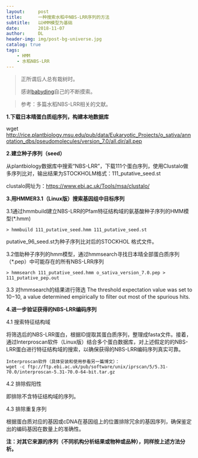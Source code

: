 ```yaml
---
layout:     post
title:      一种搜索水稻中NBS-LRR序列的方法
subtitle:   以HMM模型为基础
date:       2018-11-07
author:     DL
header-img: img/post-bg-universe.jpg
catalog: true
tags:
    - HMM
    - 水稻NBS-LRR
---
```


> 正所谓后人总有栽树时。
> 
> 感谢[babyding](https://babyding.github.io/)自己的不断摸索。

>参考：多篇水稻NBS-LRR相关的文献。


**1.下载日本晴蛋白质组序列，构建本地数据库**

wget http://rice.plantbiology.msu.edu/pub/data/Eukaryotic_Projects/o_sativa/annotation_dbs/pseudomolecules/version_7.0/all.dir/all.pep

**2.建立种子序列（seed）**

从plantbiology数据库中搜索“NBS-LRR”，下载111个蛋白序列，使用Clustalo做多序列比对，输出结果为STOCKHOLM格式：111_putative_seed.st


clustalo网址为：https://www.ebi.ac.uk/Tools/msa/clustalo/

**3.用HMMER3.1（Linux版）搜索基因组中目标序列**

3.1通过hmmbuild建立NBS-LRR的Pfam特征结构域的氨基酸种子序列的HMM模型(*.hmm)
	
	> hmmbuild 111_putative_seed.hmm 111_putative_seed.st
putative_96_seed.st为种子序列比对后的STOCKHOL 格式文件。


3.2借助种子序列的hmm模型，通过hmmsearch寻找日本晴全部蛋白质序列（*.pep）中可能存在的所有NBS-LRR序列
	
	> hmmsearch 111_putative_seed.hmm o_sativa_version_7.0.pep > 111_putative_pep.out

3.3 对hmmsearch的结果进行筛选
	The threshold expectation value was set to 10−10, a value determined empirically to ﬁlter out most of the spurious hits.


**4.进一步验证获得的NBS-LRR编码序列**

4.1 搜索特征结构域

将筛选后的NBS-LRR蛋白，根据ID提取其蛋白质序列，整理成fasta文件。接着，通过Interproscan软件（Linux版）结合多个蛋白数据库，对上述假定的的NBS-LRR蛋白进行特征结构域的搜索，以确保获得的NBS-LRR编码序列真实可靠。

	Interproscan软件（具体安装和使用参看另一篇博文）：	
	wget -c ftp://ftp.ebi.ac.uk/pub/software/unix/iprscan/5/5.31-70.0/interproscan-5.31-70.0-64-bit.tar.gz

4.2 排除假阳性

即排除不含特征结构域的序列。

4.3 排除重复序列

根据蛋白质对应的基因或cDNA在基因组上的位置排除冗余的基因序列，确保鉴定出的编码基因在数量上的准确性。



**注：对其它来源的序列（不同机构分析结果或物种或品种），同样按上述方法分析。**


